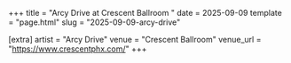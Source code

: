 +++
title = "Arcy Drive at Crescent Ballroom "
date = 2025-09-09
template = "page.html"
slug = "2025-09-09-arcy-drive"

[extra]
artist = "Arcy Drive"
venue = "Crescent Ballroom"
venue_url = "https://www.crescentphx.com/"
+++
